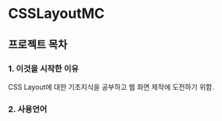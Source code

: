 # CSSLayoutMC
## 프로젝트 목차 
### 1. 이것을 시작한 이유
  CSS Layout에 대한 기초지식을 공부하고 웹 화면 제작에 도전하기 위함.
### 2. 사용언어